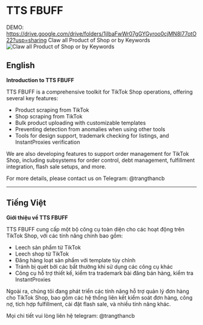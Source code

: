 # TTS FBUFF

DEMO: https://drive.google.com/drive/folders/1jIbaFwWr07gGYGyroo0cjMN8I77otO22?usp=sharing
Claw all Product of Shop or by Keywords
![Claw all Product of Shop or by Keywords](demo1.png)

## English

**Introduction to TTS FBUFF**

TTS FBUFF is a comprehensive toolkit for TikTok Shop operations, offering several key features:

- Product scraping from TikTok
- Shop scraping from TikTok
- Bulk product uploading with customizable templates
- Preventing detection from anomalies when using other tools
- Tools for design support, trademark checking for listings, and InstantProxies verification

We are also developing features to support order management for TikTok Shop, including subsystems for order control, debt management, fulfillment integration, flash sale setups, and more.

For more details, please contact us on Telegram: @trangthancb

---

## Tiếng Việt

**Giới thiệu về TTS FBUFF**

TTS FBUFF cung cấp một bộ công cụ toàn diện cho các hoạt động trên TikTok Shop, với các tính năng chính bao gồm:

- Leech sản phẩm từ TikTok
- Leech shop từ TikTok
- Đăng hàng loạt sản phẩm với template tùy chỉnh
- Tránh bị quét bởi các bất thường khi sử dụng các công cụ khác
- Công cụ hỗ trợ thiết kế, kiểm tra trademark bài đăng bán hàng, kiểm tra InstantProxies

Ngoài ra, chúng tôi đang phát triển các tính năng hỗ trợ quản lý đơn hàng cho TikTok Shop, bao gồm các hệ thống liên kết kiểm soát đơn hàng, công nợ, tích hợp fulfillment, cài đặt flash sale, và nhiều tính năng khác.

Mọi chi tiết vui lòng liên hệ telegram: @trangthancb
